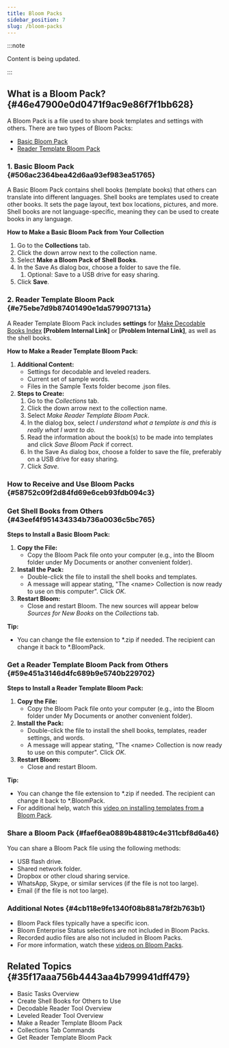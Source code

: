 ```yaml
---
title: Bloom Packs
sidebar_position: 7
slug: /bloom-packs
---
```




:::note

Content is being updated.

:::




## What is a Bloom Pack? {#46e47900e0d0471f9ac9e86f7f1bb628}


A Bloom Pack is a file used to share book templates and settings with others. There are two types of Bloom Packs:

- [Basic Bloom Pack](/bloom-packs#506ac2364bea42d6aa93ef983ea51765)
- [Reader Template Bloom Pack](/bloom-packs#e75ebe7d9b87401490e1da579907131a)

### 1. Basic Bloom Pack {#506ac2364bea42d6aa93ef983ea51765}


A Basic Bloom Pack contains shell books (template books) that others can translate into different languages. Shell books are templates used to create other books. It sets the page layout, text box locations, pictures, and more. Shell books are not language-specific, meaning they can be used to create books in any language.


**How to Make a Basic Bloom Pack from Your Collection**

1. Go to the **Collections** tab.
2. Click the down arrow next to the collection name.
3. Select **Make a Bloom Pack of Shell Books**.
4. In the Save As dialog box, choose a folder to save the file.
	1. Optional: Save to a USB drive for easy sharing.
5. Click **Save**.

### 2. Reader Template Bloom Pack {#e75ebe7d9b87401490e1da579907131a}


A Reader Template Bloom Pack includes **settings** for [Make Decodable Books Index](/decodable-readers)  **[Problem Internal Link]** or **[Problem Internal Link]**, as well as the shell books.


**How to Make a Reader Template Bloom Pack:**

1. **Additional Content:**
	- Settings for decodable and leveled readers.
	- Current set of sample words.
	- Files in the Sample Texts folder become .json files.
2. **Steps to Create:**
	1. Go to the _Collections_ tab.
	2. Click the down arrow next to the collection name.
	3. Select _Make Reader Template Bloom Pack_.
	4. In the dialog box, select _I understand what a template is and this is really what I want to do._
	5. Read the information about the book(s) to be made into templates and click _Save Bloom Pack_ if correct.
	6. In the Save As dialog box, choose a folder to save the file, preferably on a USB drive for easy sharing.
	7. Click _Save_.

### How to Receive and Use Bloom Packs {#58752c09f2d84fd69e6ceb93fdb094c3}


### Get Shell Books from Others {#43eef4f951434334b736a0036c5bc765}


**Steps to Install a Basic Bloom Pack:**

1. **Copy the File:**
	- Copy the Bloom Pack file onto your computer (e.g., into the Bloom folder under My Documents or another convenient folder).
2. **Install the Pack:**
	- Double-click the file to install the shell books and templates.
	- A message will appear stating, "The &lt;name&gt; Collection is now ready to use on this computer". Click _OK_.
3. **Restart Bloom:**
	- Close and restart Bloom. The new sources will appear below _Sources for New Books_ on the _Collections_ tab.

**Tip:**

- You can change the file extension to *.zip if needed. The recipient can change it back to *.BloomPack.

### Get a Reader Template Bloom Pack from Others {#59e451a3146d4fc689b9e5740b229702}


**Steps to Install a Reader Template Bloom Pack:**

1. **Copy the File:**
	- Copy the Bloom Pack file onto your computer (e.g., into the Bloom folder under My Documents or another convenient folder).
2. **Install the Pack:**
	- Double-click the file to install the shell books, templates, reader settings, and words.
	- A message will appear stating, "The &lt;name&gt; Collection is now ready to use on this computer". Click _OK_.
3. **Restart Bloom:**
	- Close and restart Bloom.

**Tip:**

- You can change the file extension to *.zip if needed. The recipient can change it back to *.BloomPack.
- For additional help, watch this [video on installing templates from a Bloom Pack](https://vimeo.com/album/3318103/video/122998699).

### Share a Bloom Pack {#faef6ea0889b48819c4e311cbf8d6a46}


You can share a Bloom Pack file using the following methods:

- USB flash drive.
- Shared network folder.
- Dropbox or other cloud sharing service.
- WhatsApp, Skype, or similar services (if the file is not too large).
- Email (if the file is not too large).

### Additional Notes {#4cb118e9fe1340f08b881a78f2b763b1}

- Bloom Pack files typically have a specific icon.
- Bloom Enterprise Status selections are not included in Bloom Packs.
- Recorded audio files are also not included in Bloom Packs.
- For more information, watch these [videos on Bloom Packs](https://vimeo.com/channels/bloomlibrary/121690464).

## Related Topics {#35f17aaa756b4443aa4b799941dff479}

- Basic Tasks Overview
- Create Shell Books for Others to Use
- Decodable Reader Tool Overview
- Leveled Reader Tool Overview
- Make a Reader Template Bloom Pack
- Collections Tab Commands
- Get Reader Template Bloom Pack
